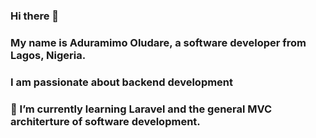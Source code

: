 ### Hi there 👋

### My name is Aduramimo Oludare, a software developer from Lagos, Nigeria.

### I am passionate about backend development

### 🌱 I’m currently learning Laravel and the general MVC architerture of software development.

<!--
**dreywandowski/dreywandowski** is a ✨ _special_ ✨ repository because its `README.md` (this file) appears on your GitHub profile.

Here are some ideas to get you started:

- 🔭 I’m currently working on ...
- 🌱 I’m currently learning ...
- 👯 I’m looking to collaborate on ...
- 🤔 I’m looking for help with ...
- 💬 Ask me about ...
- 📫 How to reach me: ...
- 😄 Pronouns: ...
- ⚡ Fun fact: ...
-->

